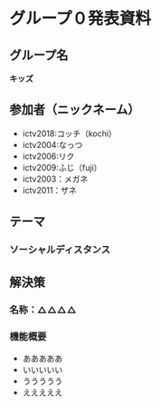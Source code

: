 # グループ０発表資料

## グループ名
**キッズ**

## 参加者（ニックネーム）
- ictv2018:コッチ（kochi）
- ictv2004:なっつ
- ictv2006:リク
- ictv2009:ふじ（fuji）
- ictv2003：メガネ
- ictv2011：ザネ
## テーマ
### ソーシャルディスタンス

## 解決策
### 名称：△△△△
### 機能概要
- あああああ  
- いいいいい  
- ううううう
- えええええ


